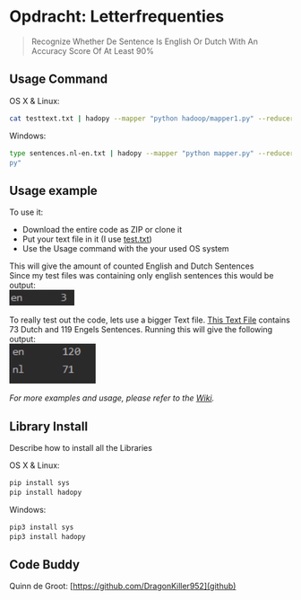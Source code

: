 # Opdracht: Letterfrequenties
> Recognize Whether De Sentence Is English Or Dutch With An Accuracy Score Of At Least 90%

## Usage Command

OS X & Linux:

```sh
cat testtext.txt | hadopy --mapper "python hadoop/mapper1.py" --reducer "python hadoop/reducer1.py" | hadopy --mapper "python hadoop/mapper2.py" --reducer "python hadoop/reducer2.py"
```

Windows:

```sh
type sentences.nl-en.txt | hadopy --mapper "python mapper.py" --reducer "python reducer.py" | hadopy --mapper "python mapper2.py" --reducer "python reducer2.
py"
```

## Usage example
To use it:
- Download the entire code as ZIP or clone it
- Put your text file in it (I use [test.txt](https://github.com/GameModes/DIP/blob/main/Opdracht2/test.txt))
- Use the Usage command with the your used OS system
  
This will give the amount of counted English and Dutch Sentences  
Since my test files was containing only english sentences this would be output:  
![](smalltextOutput.png)

To really test out the code, lets use a bigger Text file.
[This Text File](https://github.com/GameModes/DIP/blob/main/Opdracht2/sentences.nl-en.txt) contains 73 Dutch and 119 Engels Sentences.
Running this will give the following output:  
![](bigtextOutput.png)

_For more examples and usage, please refer to the [Wiki][wiki]._

## Library Install

Describe how to install all the Libraries

OS X & Linux:
```sh
pip install sys
pip install hadopy
```

Windows:
```sh
pip3 install sys
pip3 install hadopy
```

## Code Buddy
Quinn de Groot:
[https://github.com/DragonKiller952](github)



<!-- Markdown link & img dfn's -->
[npm-image]: https://img.shields.io/npm/v/datadog-metrics.svg?style=flat-square
[npm-url]: https://npmjs.org/package/datadog-metrics
[npm-downloads]: https://img.shields.io/npm/dm/datadog-metrics.svg?style=flat-square
[travis-image]: https://img.shields.io/travis/dbader/node-datadog-metrics/master.svg?style=flat-square
[travis-url]: https://travis-ci.org/dbader/node-datadog-metrics
[wiki]: https://github.com/yourname/yourproject/wiki
